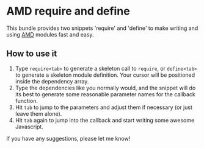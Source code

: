 # AMD require and define

This bundle provides two snippets 'require' and 'define' to make writing and using [AMD](http://wiki.commonjs.org/wiki/Modules/AsynchronousDefinition) modules fast and easy.

## How to use it

1. Type `require<tab>` to generate a skeleton call to `require`, or `define<tab>` to generate a skeleton module definition.  Your cursor will be positioned inside the dependency array.
2. Type the dependencies like you normally would, and the snippet will do its best to generate some reasonable parameter names for the callback function.
3. Hit `tab` to jump to the parameters and adjust them if necessary (or just leave them alone).
4. Hit `tab` again to jump into the callback and start writing some awesome Javascript.
	
If you have any suggestions, please let me know!